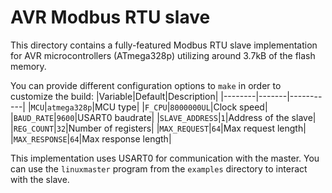 # AVR Modbus RTU slave

This directory contains a fully-featured Modbus RTU slave implementation for
AVR microcontrollers (ATmega328p) utilizing around 3.7kB of the flash memory.

You can provide different configuration options to `make` in order to customize the build:
|Variable|Default|Description|
|--------|-------|-----------|
|`MCU`|`atmega328p`|MCU type|
|`F_CPU`|`8000000UL`|Clock speed|
|`BAUD_RATE`|`9600`|USART0 baudrate|
|`SLAVE_ADDRESS`|`1`|Address of the slave|
|`REG_COUNT`|`32`|Number of registers|
|`MAX_REQUEST`|`64`|Max request length|
|`MAX_RESPONSE`|`64`|Max response length|

This implementation uses USART0 for communication with the master. You can use the `linuxmaster` program from the `examples` directory to interact with the slave.